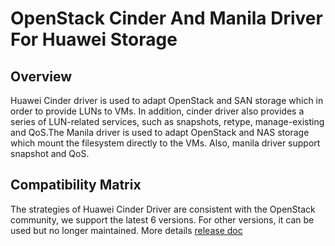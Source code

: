 # OpenStack Cinder And Manila Driver For Huawei Storage
## Overview
Huawei Cinder driver is used to adapt OpenStack and SAN storage which in order to 
provide LUNs to VMs. In addition, cinder driver also provides a series of LUN-related services, 
such as snapshots, retype, manage-existing and QoS.The Manila driver is used to adapt OpenStack 
and NAS storage which mount the filesystem directly to the VMs. Also, manila driver support snapshot and QoS.  

## Compatibility Matrix
The strategies of Huawei Cinder Driver are consistent with the OpenStack community, we support the latest 6 versions. For other versions, it can be used but no longer maintained. More details [release doc](https://github.com/Huawei/FusionStorage_OpenStack_Driver/blob/master/RELEASE.md)

